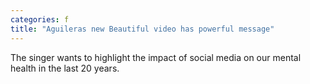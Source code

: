 ```yaml
---
categories: f
title: "Aguileras new Beautiful video has powerful message"
---
```

The singer wants to highlight the impact of social media on our mental health in the last 20 years.